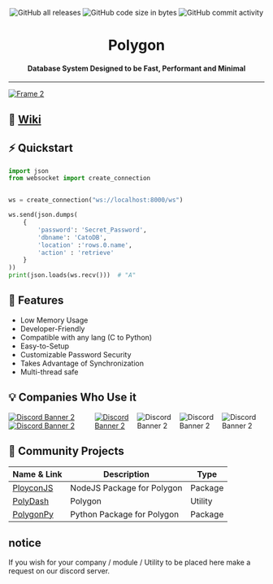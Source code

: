 <div align="center">
	
![GitHub all releases](https://img.shields.io/github/downloads/JewishLewish/PolygonDB/total?color=63C9A4&style=for-the-badge)
![GitHub code size in bytes](https://img.shields.io/github/languages/code-size/Jewishlewish/PolygonDB?color=63C9A4&style=for-the-badge)
![GitHub commit activity](https://img.shields.io/github/commit-activity/w/JewishLewish/PolygonDB?color=63C9A4&style=for-the-badge)
	
</div>

<div align="center"><h1>Polygon</h1></div>
<div align="center"><h4>Database System Designed to be Fast, Performant and Minimal</h4></div>
<hr>

[![Frame 2](https://user-images.githubusercontent.com/65754609/215379958-d8f02d22-fec4-4200-85c1-0177a62e661d.png)](https://discord.gg/heWJfMSMTm)

## 📖 [Wiki](https://github.com/JewishLewish/PolygonDB/wiki)

## ⚡️ Quickstart
```python
import json
from websocket import create_connection


ws = create_connection("ws://localhost:8000/ws")

ws.send(json.dumps(
    {
        'password': 'Secret_Password', 
        'dbname': 'CatoDB',
        'location' :'rows.0.name',
        'action' : 'retrieve'
    }
))
print(json.loads(ws.recv()))  # "A"
```

## 🎯 Features
* Low Memory Usage
* Developer-Friendly
* Compatible with any lang (C to Python)
* Easy-to-Setup
* Customizable Password Security
* Takes Advantage of Synchronization
* Multi-thread safe

## 💡 Companies Who Use it

<div style="display: flex; justify-content: center;">
		<a href="https://discord.gg/muXKEkbRwp">

<img src="https://discordapp.com/api/guilds/692451473698586704/widget.png?style=banner2" alt="Discord Banner 2"/>
<img src="https://discordapp.com/api/guilds/879344703689064499/widget.png?style=banner2" alt="Discord Banner 2"/>
		</a>
	<a href="https://discord.gg/MHEAwNjKb2"><img src="https://discordapp.com/api/guilds/1024761808407498893/widget.png?style=banner2" alt="Discord Banner 2"/></a>
	<img src="https://discordapp.com/api/guilds/1046141941387116565/widget.png?style=banner2" alt="Discord Banner 2"/>
	<img src="https://discordapp.com/api/guilds/1076152760719900732/widget.png?style=banner2" alt="Discord Banner 2"/>
    <img src="https://discordapp.com/api/guilds/1067868449826685060/widget.png?style=banner2" alt="Discord Banner 2"/>
</div>

## 👀 Community Projects
| Name & Link | Description | Type |
|---------------|---------------------------------------------------| ------- |
| [PloyconJS](https://github.com/NekaouMike/PolyConJS) | NodeJS Package for Polygon | Package |
| [PolyDash](https://github.com/NekaouMike/PolyDash) | Polygon | Utility| 
| [PolygonPy](https://github.com/DWAA1660/PolyWrapper) | Python Package for Polygon | Package |

## notice
If you wish for your company / module / Utility to be placed here make a request on our discord server.
